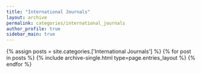 ```yaml
---
title: "International Journals"
layout: archive
permalink: categories/international_journals
author_profile: true
sidebar_main: true
---
```



{% assign posts = site.categories.['International Journals'] %}
{% for post in posts %} {% include archive-single.html type=page.entries_layout %} {% endfor %}
